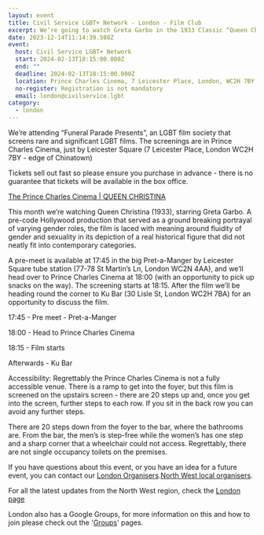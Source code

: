 ```yaml
---
layout: event
title: Civil Service LGBT+ Network - London - Film Club
excerpt: We’re going to watch Greta Garbo in the 1933 Classic “Queen Christina”.
date: 2023-12-14T11:14:39.588Z
event:
  host: Civil Service LGBT+ Network
  start: 2024-02-13T18:15:00.000Z
  end: ""
  deadline: 2024-02-13T18:15:00.000Z
  location: Prince Charles Cinema, 7 Leicester Place, London, WC2H 7BY
  no-register: Registration is not mandatory
  email: london@civilservice.lgbt
category:
  - london
---
```

We’re attending “Funeral Parade Presents”, an LGBT film society that screens rare and significant LGBT films. The screenings are in Prince Charles Cinema, just by Leicester Square (7 Leicester Place, London WC2H 7BY - edge of Chinatown)

Tickets sell out fast so please ensure you purchase in advance - there is no guarantee that tickets will be available in the box office.

[The Prince Charles Cinema | QUEEN CHRISTINA](https://princecharlescinema.com/PrinceCharlesCinema.dll/WhatsOn?f=29263546)

This month we’re watching Queen Christina (1933), starring Greta Garbo. A pre-code Hollywood production that served as a ground breaking portrayal of varying gender roles, the film is laced with meaning around fluidity of gender and sexuality in its depiction of a real historical figure that did not neatly fit into contemporary categories. 

A pre-meet is available at 17:45 in the big Pret-a-Manger by Leicester Square tube station (77-78 St Martin’s Ln, London WC2N 4AA), and we’ll head over to Prince Charles Cinema at 18:00 (with an opportunity to pick up snacks on the way). The screening starts at 18:15. After the film we’ll be heading round the corner to Ku Bar (30 Lisle St, London WC2H 7BA) for an opportunity to discuss the film.

17:45 - Pre meet - Pret-a-Manger

18:00 - Head to Prince Charles Cinema

18:15 - Film starts

Afterwards - Ku Bar

Accessibility: Regrettably the Prince Charles Cinema is not a fully accessible venue. There is a ramp to get into the foyer, but this film is screened on the upstairs screen - there are 20 steps up and, once you get into the screen, further steps to each row. If you sit in the back row you can avoid any further steps.

There are 20 steps down from the foyer to the bar, where the bathrooms are. From the bar, the men’s is step-free while the women’s has one step and a sharp corner that a wheelchair could not access. Regrettably, there are not single occupancy toilets on the premises.

If you have questions about this event, or you have an idea for a future event, you can contact our [London Organisers](<mailto: london@civilservice.lgbt>).[North West local organisers](mailto:northwest@civilservice.lgbt).

For all the latest updates from the North West region, check the [London page](https://www.civilservice.lgbt/topic/london)

London also has a Google Groups, for more information on this and how to join please check out the '[Groups](https://www.civilservice.lgbt/groups/)' pages.